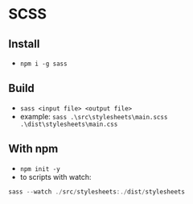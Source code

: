 # SCSS

## Install
- `npm i -g sass`

## Build
- `sass <input file> <output file>`
- example: `sass .\src\stylesheets\main.scss .\dist\stylesheets\main.css`

## With npm 
- `npm init -y`
- to scripts with watch:
```powershell
sass --watch ./src/stylesheets:./dist/stylesheets
```